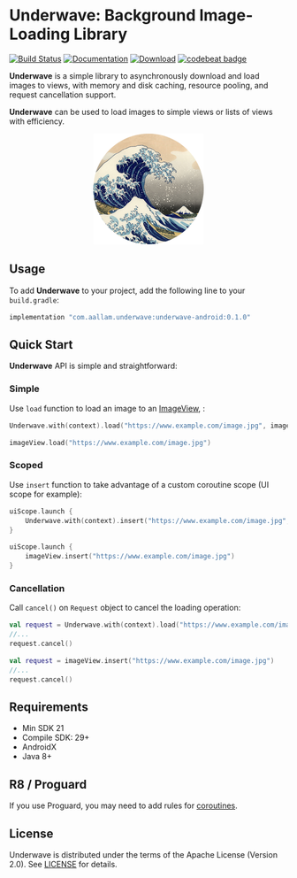 Underwave: Background Image-Loading Library
============================================

[![Build Status](https://travis-ci.com/Aallam/Underwave.svg?token=nP2QNDvP3CyhgqiTDFz2&branch=master)](https://travis-ci.com/Aallam/Underwave) 
[![Documentation](https://img.shields.io/static/v1?label=docs&message=up&color=green)](https://mouaad.aallam.com/Underwave) 
[![Download](https://api.bintray.com/packages/aallam/maven/com.aallam.underwave%3Aunderwave-android/images/download.svg)](https://bintray.com/aallam/maven/com.aallam.underwave%3Aunderwave-android/_latestVersion) 
[![codebeat badge](https://codebeat.co/badges/a9bbab83-89ec-47ee-9275-67ee2c56d180)](https://codebeat.co/projects/github-com-aallam-underwave-master) 


**Underwave** is a simple library to asynchronously download and load images to views, with memory 
and disk caching, resource pooling, and request cancellation support.

**Underwave** can be used to load images to simple views or lists of views with efficiency.

<p align="center">
  <img width="200" height="200" src="static/the_wave.png">
</p>

Usage
-----
To add **Underwave** to your project, add the following line to your `build.gradle`:
```groovy
implementation "com.aallam.underwave:underwave-android:0.1.0"
```

Quick Start
-----------
**Underwave** API is simple and straightforward:

### Simple
Use `load` function to load an image to an [ImageView][1], :
````kotlin
Underwave.with(context).load("https://www.example.com/image.jpg", imageView)
````
````kotlin
imageView.load("https://www.example.com/image.jpg")
````

### Scoped
Use `insert` function to take advantage of a custom coroutine scope (UI scope for example):
````kotlin
uiScope.launch {
    Underwave.with(context).insert("https://www.example.com/image.jpg", imageView)
}
````
````kotlin
uiScope.launch {
    imageView.insert("https://www.example.com/image.jpg")
}
````

### Cancellation
Call `cancel()` on `Request` object to cancel the loading operation:
````kotlin
val request = Underwave.with(context).load("https://www.example.com/image.jpg", imageView)
//...
request.cancel()
````
````kotlin
val request = imageView.insert("https://www.example.com/image.jpg")
//...
request.cancel()
````
Requirements
------------
* Min SDK 21
* Compile SDK: 29+
* AndroidX
* Java 8+

R8 / Proguard
-------------
If you use Proguard, you may need to add rules for [coroutines][2].

License
-------

Underwave is distributed under the terms of the Apache License (Version 2.0). 
See [LICENSE](LICENSE) for details.

[1]: https://developer.android.com/reference/android/widget/ImageView
[2]: https://github.com/Kotlin/kotlinx.coroutines/blob/master/kotlinx-coroutines-core/jvm/resources/META-INF/proguard/coroutines.pro
